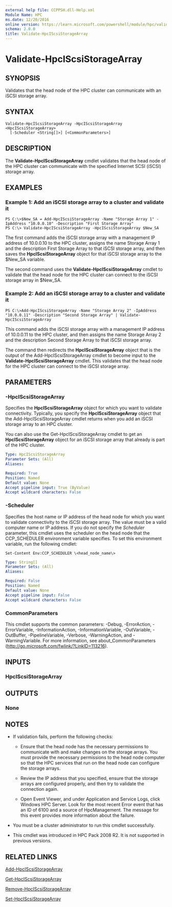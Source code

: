 ```yaml
---
external help file: CCPPSH.dll-Help.xml
Module Name: HPC
ms.date: 12/20/2016
online version: https://learn.microsoft.com/powershell/module/hpc/validate-hpciscsistoragearray?view=windowsserver2012r2-ps&wt.mc_id=ps-gethelp
schema: 2.0.0
title: Validate-HpcIScsiStorageArray
---
```


# Validate-HpcIScsiStorageArray

## SYNOPSIS
Validates that the head node of the HPC cluster can communicate with an iSCSI storage array.

## SYNTAX

```
Validate-HpcIScsiStorageArray -HpcIScsiStorageArray <HpcIScsiStorageArray>
  [-Scheduler <String[]>] [<CommonParameters>]
```

## DESCRIPTION
The **Validate-HpcIScsiStorageArray** cmdlet validates that the head node of the HPC cluster can communicate with the specified Internet SCSI (iSCSI) storage array.

## EXAMPLES

### Example 1: Add an iSCSI storage array to a cluster and validate it
```
PS C:\>$New_SA = Add-HpcIScsiStorageArray -Name "Storage Array 1" -IpAddress "10.0.0.10" -Description "First Storage Array"
PS C:\> Validate-HpcIScsiStorageArray -HpcIScsiStorageArray $New_SA
```

The first command adds the iSCSI storage array with a management IP address of 10.0.0.10 to the HPC cluster, assigns the name Storage Array 1 and the description First Storage Array to that iSCSI storage array, and then saves the **HpcIScsiStorageArray** object for that iSCSI storage array to the $New_SA variable.

The second command uses the **Validate-HpcIScsiStorageArray** cmdlet to validate that the head node for the HPC cluster can connect to the iSCSI storage array in $New_SA.

### Example 2: Add an iSCSI storage array to a cluster and validate it
```
PS C:\>Add-HpcIScsiStorageArray -Name "Storage Array 2" -IpAddress "10.0.0.11" -Description "Second Storage Array" | Validate-HpcIScsiStorageArray
```

This command adds the iSCSI storage array with a management IP address of 10.0.0.11 to the HPC cluster, and then assigns the name Storage Array 2 and the description Second Storage Array to that iSCSI storage array.

The command then redirects the **HpcIScsiStorageArray** object that is the output of the Add-HpcIScsiStorageArray cmdlet to become input to the **Validate-HpcIScsiStorageArray** cmdlet.
This validates that the head node for the HPC cluster can connect to the iSCSI storage array.

## PARAMETERS

### -HpcIScsiStorageArray
Specifies the **HpcIScsiStorageArray** object for which you want to validate connectivity.
Typically, you specify the **HpcIScsiStorageArray** object that the Add-HpcIScsiStorageArray cmdlet returns when you add an iSCSI storage array to an HPC cluster.

You can also use the Get-HpcIScsiStorageArray cmdlet to get an **HpcIScsiStorageArray** object for an iSCSI storage array that already is part of the HPC cluster.

```yaml
Type: HpcIScsiStorageArray
Parameter Sets: (All)
Aliases:

Required: True
Position: Named
Default value: None
Accept pipeline input: True (ByValue)
Accept wildcard characters: False
```

### -Scheduler
Specifies the host name or IP address of the head node for which you want to validate connectivity to the iSCSI storage array.
The value must be a valid computer name or IP address.
If you do not specify the *Scheduler* parameter, this cmdlet uses the scheduler on the head node that the CCP_SCHEDULER environment variable specifies.
To set this environment variable, run the following cmdlet:

`Set-Content Env:CCP_SCHEDULER \<head_node_name\>`

```yaml
Type: String[]
Parameter Sets: (All)
Aliases:

Required: False
Position: Named
Default value: None
Accept pipeline input: False
Accept wildcard characters: False
```

### CommonParameters
This cmdlet supports the common parameters: -Debug, -ErrorAction, -ErrorVariable, -InformationAction, -InformationVariable, -OutVariable, -OutBuffer, -PipelineVariable, -Verbose, -WarningAction, and -WarningVariable. For more information, see about_CommonParameters (http://go.microsoft.com/fwlink/?LinkID=113216).

## INPUTS

### HpcIScsiStorageArray

## OUTPUTS

### None

## NOTES
* If validation fails, perform the following checks:

  - Ensure that the head node has the necessary permissions to communicate with and make changes on the storage arrays.
You must provide the necessary permissions to the head node computer so that the HPC services that run on the head node can configure the storage arrays.

  - Review the IP address that you specified, ensure that the storage arrays are configured properly, and then try to validate the connection again.

  - Open Event Viewer, and under Application and Service Logs, click Windows HPC Server.
Look for the most recent Error event that has an ID of 6100 and a source of HpcManagement.
The message for this event provides more information about the failure.

* You must be a cluster administrator to run this cmdlet successfully.
* This cmdlet was introduced in HPC Pack 2008 R2. It is not supported in previous versions.

## RELATED LINKS

[Add-HpcIScsiStorageArray](/powershell/module/hpcpack2019/add-hpciscsistoragearray?view=hpc19-ps)

[Get-HpcIScsiStorageArray](/powershell/module/hpcpack2019/get-hpciscsistoragearray?view=hpc19-ps)

[Remove-HpcIScsiStorageArray](./Remove-HpcIScsiStorageArray.md)

[Set-HpcIScsiStorageArray](./Set-HpcIScsiStorageArray.md)
